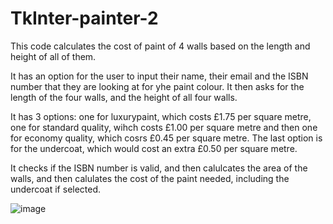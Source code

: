 # TkInter-painter-2

This code calculates the cost of paint of 4 walls based on the length and height of all of them.

It has an option for the user to input their name, their email and the ISBN number that they are looking at for yhe paint colour. It then asks for the length of the four walls, and the height of all four walls.

It has 3 options: one for luxurypaint, which costs £1.75 per square metre, one for standard quality, wihch costs £1.00 per square metre and then one for economy quality, which cosrs £0.45 per square metre. The last option is for the undercoat, which would cost an extra £0.50 per square metre.

It checks if the ISBN number is valid, and then calulcates the area of the walls, and then calulates the cost of the paint needed, including the undercoat if selected.

![image](https://user-images.githubusercontent.com/74416094/111782145-988e0d00-88b0-11eb-993d-05563953625f.png)
